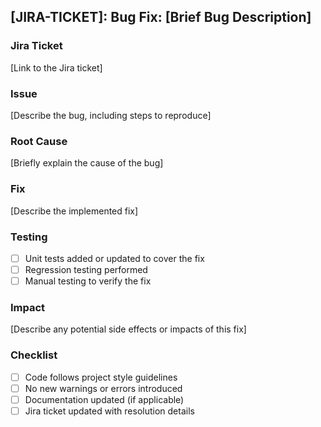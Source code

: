 ## [JIRA-TICKET]: Bug Fix: [Brief Bug Description]

### Jira Ticket
[Link to the Jira ticket]

### Issue
[Describe the bug, including steps to reproduce]

### Root Cause
[Briefly explain the cause of the bug]

### Fix
[Describe the implemented fix]

### Testing
- [ ] Unit tests added or updated to cover the fix
- [ ] Regression testing performed
- [ ] Manual testing to verify the fix

### Impact
[Describe any potential side effects or impacts of this fix]

### Checklist
- [ ] Code follows project style guidelines
- [ ] No new warnings or errors introduced
- [ ] Documentation updated (if applicable)
- [ ] Jira ticket updated with resolution details